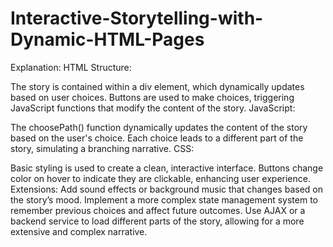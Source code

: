 # Interactive-Storytelling-with-Dynamic-HTML-Pages

Explanation:
HTML Structure:

The story is contained within a div element, which dynamically updates based on user choices.
Buttons are used to make choices, triggering JavaScript functions that modify the content of the story.
JavaScript:

The choosePath() function dynamically updates the content of the story based on the user's choice.
Each choice leads to a different part of the story, simulating a branching narrative.
CSS:

Basic styling is used to create a clean, interactive interface.
Buttons change color on hover to indicate they are clickable, enhancing user experience.
Extensions:
Add sound effects or background music that changes based on the story’s mood.
Implement a more complex state management system to remember previous choices and affect future outcomes.
Use AJAX or a backend service to load different parts of the story, allowing for a more extensive and complex narrative.
